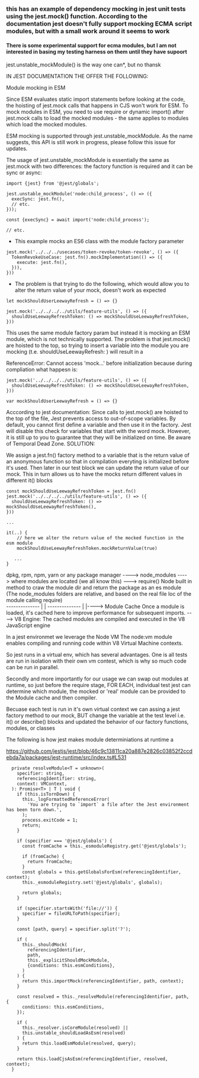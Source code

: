 ### this has an example of dependency mocking in jest unit tests using the jest.mock() function. According to the documentation jest doesn't fully support mocking ECMA script modules, but with a small work around it seems to work

#### There is some experimental support for ecma modules, but I am not interested in basing my testing harness on them until they have supoort
jest.unstable_mockModule() is the way one can*, but no thansk 


IN JEST DOCUMENTATION THE OFFER THE FOLLOWING:

Module mocking in ESM

Since ESM evaluates static import statements before looking at the code, the hoisting of jest.mock calls that happens in CJS won't work for ESM. To mock modules in ESM, you need to use require or dynamic import() after jest.mock calls to load the mocked modules - the same applies to modules which load the mocked modules.

ESM mocking is supported through jest.unstable_mockModule. As the name suggests, this API is still work in progress, please follow this issue for updates.

The usage of jest.unstable_mockModule is essentially the same as jest.mock with two differences: the factory function is required and it can be sync or async:
```
import {jest} from '@jest/globals';

jest.unstable_mockModule('node:child_process', () => ({
  execSync: jest.fn(),
  // etc.
}));

const {execSync} = await import('node:child_process');

// etc.
```


* This example mocks an ES6 class with the module factory parameter

```
jest.mock('../../../usecases/token-revoke/token-revoke', () => ({
  TokenRevokeUseCase: jest.fn().mockImplementation(() => ({
    execute: jest.fn(),
  })),
}))
```

* The problem is that trying to do the following, which would allow you to alter the return value of your mock, doesn't work as expected

```
let mockShouldUserLeewayRefresh = () => {}

jest.mock('../../../../utils/feature-utils', () => ({
  shouldUseLeewayRefreshToken: () => mockShouldUseLeewayRefreshToken,
}))
```

This uses the same module factory param but instead it is mocking an ESM module, which is not technically supported. The problem is that jest.mock() are hoisted to the top, so trying to insert a variable into the module you are mocking (t.e. shouldUseLeewayRefresh: ) will result in a

ReferenceError: Cannot access 'mock…' before initialization
because during compliation what happesn is:

```
jest.mock('../../../../utils/feature-utils', () => ({
  shouldUseLeewayRefreshToken: () => mockShouldUseLeewayRefreshToken,
}))

var mockShouldUserLeewayRefresh = () => {}
```

Acccording to jest documentation:
Since calls to jest.mock() are hoisted to the top of the file, Jest prevents access to out-of-scope variables. By default, you cannot first define a variable and then use it in the factory. Jest will disable this check for variables that start with the word mock. However, it is still up to you to guarantee that they will be initialized on time. Be aware of Temporal Dead Zone.
SOLUTION:

We assign a jest.fn() factory method to a variable that is the return value of an anonymous function so that in compilation everyting is initialized before it's used. Then later in our test block we can update the return value of our mock. This in turn allows us to have the mocks return different values in different it() blocks

```
const mockShouldUseLeewayRefreshToken = jest.fn()
jest.mock('../../../../utils/feature-utils', () => ({
  shouldUseLeewayRefreshToken: () => mockShouldUseLeewayRefreshToken(),
}))

...

it(..) {
    // here we alter the return value of the mocked function in the esm module
    mockShouldUseLeewayRefreshToken.mockReturnValue(true)

   ...
}

```


dpkg, rpm, npm, yarn or any package manager 
    ---->
    node_modules 
        ----> 
            where modules are located (we all know this)
                --->
                    require()
                        Node built in method to craw the module dir and return the package as an es module (The node_modules folders are relative, and based on the real file loc of the module calling require)  
                            --------------
                                          |
                                          |
                            --------------
                            |
                            |----> Module Cache
                                    Once a module is loaded, it's cached here to improve performance for subsequent imports.
                                        ---->
                                            V8 Engine: The cached modules are compiled and executed in the V8 JavaScript engine


In a jest environmet we leverage the Node VM
    The node:vm module enables compiling and running code within V8 Virtual Machine contexts.

So jest runs in a virtual env, which has several advantages. One is all tests are run in isolation with their own vm contest, which is why so much code can be run in parallel. 

Secondly and more importantly for our usage we can swap out modules at runtime, so just before the require stage, FOR EACH, individual test jest can determine which module, the mocked or 'real' module can be provided to the Module cache and then compiler.


Becuase each test is run in it's own virtual context we can assing a jest factory method to our mock, BUT change the variable at the test level i.e. it() or describe() blocks and updated the behavior of our factory functions, modules, or classes

The following is how jest makes module determiniations at runtime a

https://github.com/jestjs/jest/blob/46c9c13811ca20a887e2826c03852f2ccdebda7a/packages/jest-runtime/src/index.ts#L531
```
  private resolveModule<T = unknown>(
    specifier: string,
    referencingIdentifier: string,
    context: VMContext,
  ): Promise<T> | T | void {
    if (this.isTornDown) {
      this._logFormattedReferenceError(
        'You are trying to `import` a file after the Jest environment has been torn down.',
      );
      process.exitCode = 1;
      return;
    }

    if (specifier === '@jest/globals') {
      const fromCache = this._esmoduleRegistry.get('@jest/globals');

      if (fromCache) {
        return fromCache;
      }
      const globals = this.getGlobalsForEsm(referencingIdentifier, context);
      this._esmoduleRegistry.set('@jest/globals', globals);

      return globals;
    }

    if (specifier.startsWith('file://')) {
      specifier = fileURLToPath(specifier);
    }

    const [path, query] = specifier.split('?');

    if (
      this._shouldMock(
        referencingIdentifier,
        path,
        this._explicitShouldMockModule,
        {conditions: this.esmConditions},
      )
    ) {
      return this.importMock(referencingIdentifier, path, context);
    }

    const resolved = this._resolveModule(referencingIdentifier, path, {
      conditions: this.esmConditions,
    });

    if (
      this._resolver.isCoreModule(resolved) ||
      this.unstable_shouldLoadAsEsm(resolved)
    ) {
      return this.loadEsmModule(resolved, query);
    }

    return this.loadCjsAsEsm(referencingIdentifier, resolved, context);
  }
```


